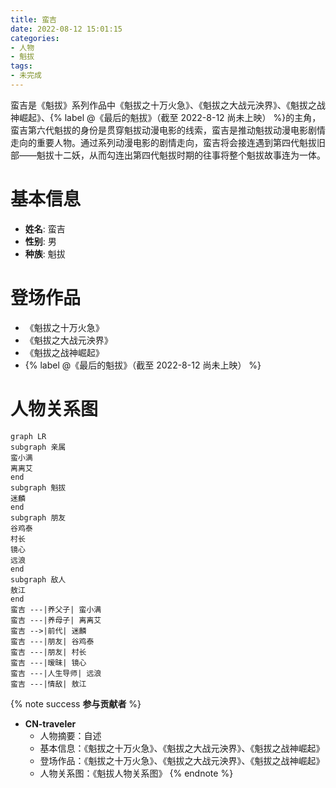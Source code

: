 ```yaml
---
title: 蛮吉
date: 2022-08-12 15:01:15
categories: 
- 人物
- 魁拔
tags:
- 未完成
---
```


<!-- 人物摘要 -->
蛮吉是《魁拔》系列作品中《魁拔之十万火急》、《魁拔之大战元泱界》、《魁拔之战神崛起》、{% label @《最后的魁拔》（截至 2022-8-12 尚未上映） %}的主角，蛮吉第六代魁拔的身份是贯穿魁拔动漫电影的线索，蛮吉是推动魁拔动漫电影剧情走向的重要人物。通过系列动漫电影的剧情走向，蛮吉将会接连遇到第四代魁拔旧部——魁拔十二妖，从而勾连出第四代魁拔时期的往事将整个魁拔故事连为一体。
<!-- more -->

<!-- 基本信息 -->
# 基本信息

- **姓名**: 蛮吉
- **性别**: 男
- **种族**: 魁拔

<!-- 登场作品 -->
# 登场作品

- 《魁拔之十万火急》
- 《魁拔之大战元泱界》
- 《魁拔之战神崛起》
- {% label @《最后的魁拔》（截至 2022-8-12 尚未上映） %}

<!-- 人物关系图 -->
# 人物关系图

```mermaid
graph LR
subgraph 亲属
蛮小满
离离艾
end
subgraph 魁拔
迷麟
end
subgraph 朋友
谷鸡泰
村长
镜心
远浪
end
subgraph 敌人
敖江
end
蛮吉 ---|养父子| 蛮小满
蛮吉 ---|养母子| 离离艾
蛮吉 -->|前代| 迷麟
蛮吉 ---|朋友| 谷鸡泰
蛮吉 ---|朋友| 村长
蛮吉 ---|暧昧| 镜心
蛮吉 ---|人生导师| 远浪
蛮吉 ---|情敌| 敖江
```


{% note success **参与贡献者** %}
- **CN-traveler**
    - 人物摘要：自述
    - 基本信息：《魁拔之十万火急》、《魁拔之大战元泱界》、《魁拔之战神崛起》
    - 登场作品：《魁拔之十万火急》、《魁拔之大战元泱界》、《魁拔之战神崛起》
    - 人物关系图：《魁拔人物关系图》
{% endnote %}

